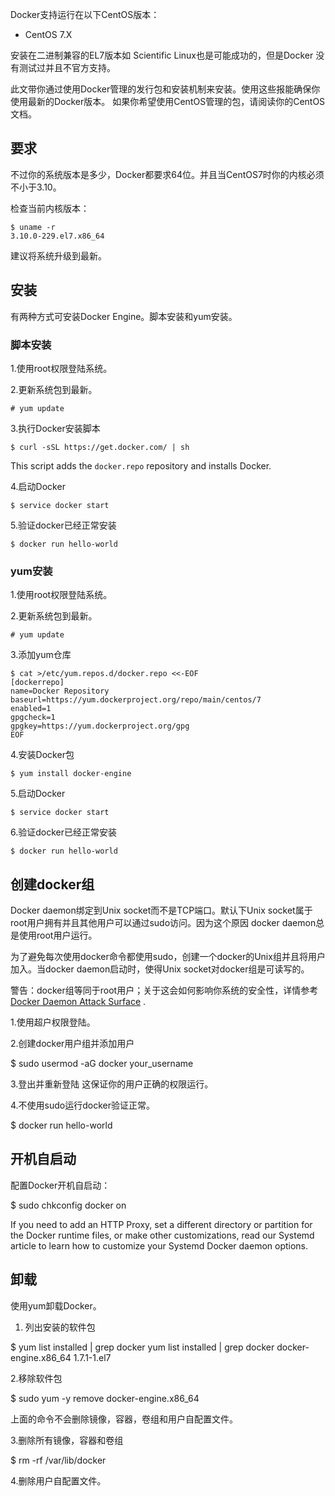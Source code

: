 Docker支持运行在以下CentOS版本：

* CentOS 7.X

安装在二进制兼容的EL7版本如 Scientific Linux也是可能成功的，但是Docker
没有测试过并且不官方支持。

此文带你通过使用Docker管理的发行包和安装机制来安装。使用这些报能确保你使用最新的Docker版本。
如果你希望使用CentOS管理的包，请阅读你的CentOS文档。

## 要求

不过你的系统版本是多少，Docker都要求64位。并且当CentOS7时你的内核必须不小于3.10。

检查当前内核版本：
```shell
$ uname -r
3.10.0-229.el7.x86_64
```
建议将系统升级到最新。

## 安装
有两种方式可安装Docker Engine。脚本安装和yum安装。

### 脚本安装
1.使用root权限登陆系统。

2.更新系统包到最新。

```shell
# yum update
```
3.执行Docker安装脚本

```shell
$ curl -sSL https://get.docker.com/ | sh
```
This script adds the `docker.repo` repository and installs Docker.

4.启动Docker
```shell
$ service docker start
```

5.验证docker已经正常安装
```shell
$ docker run hello-world
```

### yum安装
1.使用root权限登陆系统。

2.更新系统包到最新。

```shell
# yum update
```
3.添加yum仓库
```shell
$ cat >/etc/yum.repos.d/docker.repo <<-EOF
[dockerrepo]
name=Docker Repository
baseurl=https://yum.dockerproject.org/repo/main/centos/7
enabled=1
gpgcheck=1
gpgkey=https://yum.dockerproject.org/gpg
EOF
```

4.安装Docker包

```shell
$ yum install docker-engine
```

5.启动Docker
```shell
$ service docker start
```

6.验证docker已经正常安装
```shell
$ docker run hello-world
```
## 创建docker组
Docker daemon绑定到Unix socket而不是TCP端口。默认下Unix socket属于root用户拥有并且其他用户可以通过sudo访问。因为这个原因
docker daemon总是使用root用户运行。

为了避免每次使用docker命令都使用sudo，创建一个docker的Unix组并且将用户加入。当docker daemon启动时，使得Unix socket对docker组是可读写的。

警告：docker组等同于root用户；关于这会如何影响你系统的安全性，详情参考
[Docker Daemon Attack Surface](https://docs.docker.com/articles/security/#docker-daemon-attack-surface) .

1.使用超户权限登陆。

2.创建docker用户组并添加用户

$ sudo usermod -aG docker your_username

3.登出并重新登陆
这保证你的用户正确的权限运行。

4.不使用sudo运行docker验证正常。

$ docker run hello-world

## 开机自启动

配置Docker开机自启动：

  $ sudo chkconfig docker on

If you need to add an HTTP Proxy, set a different directory or partition for the Docker runtime files, or make other customizations, read our Systemd article to learn how to customize your Systemd Docker daemon options.

## 卸载
使用yum卸载Docker。
1. 列出安装的软件包

$ yum list installed | grep docker
yum list installed | grep docker
docker-engine.x86_64                1.7.1-1.el7

2.移除软件包

$ sudo yum -y remove docker-engine.x86_64

上面的命令不会删除镜像，容器，卷组和用户自配置文件。

3.删除所有镜像，容器和卷组

$ rm -rf /var/lib/docker

4.删除用户自配置文件。
